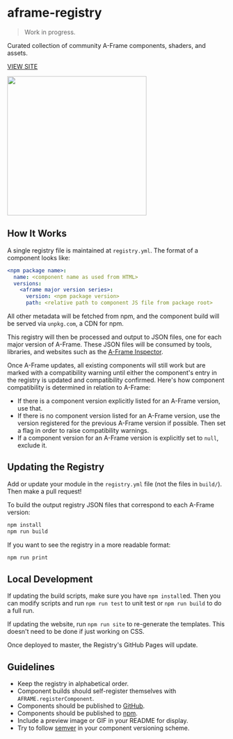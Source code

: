 # aframe-registry

> Work in progress.

Curated collection of community A-Frame components, shaders, and assets.

[VIEW SITE](https://aframevr.github.io/aframe-registry/)

<img src="https://cloud.githubusercontent.com/assets/674727/19178879/5a499302-8c0c-11e6-9bc8-5e6a130cb82e.png" height="320">

## How It Works

A single registry file is maintained at `registry.yml`. The format of a
component looks like:

```yml
<npm package name>:
  name: <component name as used from HTML>
  versions:
    <aframe major version series>:
      version: <npm package version>
      path: <relative path to component JS file from package root>
```

All other metadata will be fetched from npm, and the component build will be
served via `unpkg.com`, a CDN for npm.

This registry will then be processed and output to JSON files, one for each
major version of A-Frame. These JSON files will be consumed by tools,
libraries, and websites such as the [A-Frame
Inspector](https://github.com/aframevr/aframe-inspector).

Once A-Frame updates, all existing components will still work but are marked
with a compatibility warning until either the component's entry in the registry
is updated and compatibility confirmed. Here's how component compatibility is
determined in relation to A-Frame:

- If there is a component version explicitly listed for an A-Frame version, use that.
- If there is no component version listed for an A-Frame version, use the
  version registered for the previous A-Frame version if possible. Then set a
  flag in order to raise compatibility warnings.
- If a component version for an A-Frame version is explicitly set to `null`,
  exclude it.

## Updating the Registry

Add or update your module in the `registry.yml` file (not the files in
`build/`). Then make a pull request!

To build the output registry JSON files that correspond to each A-Frame version:

```bash
npm install
npm run build
```

If you want to see the registry in a more readable format:

```bash
npm run print
```

## Local Development

If updating the build scripts, make sure you have `npm install`ed. Then you can
modify scripts and run `npm run test` to unit test or `npm run build` to do a
full run.

If updating the website, run `npm run site` to re-generate the templates. This
doesn't need to be done if just working on CSS.

Once deployed to master, the Registry's GitHub Pages will update.

## Guidelines

- Keep the registry in alphabetical order.
- Component builds should self-register themselves with `AFRAME.registerComponent`.
- Components should be published to [GitHub](https://github.com).
- Components should be published to [npm](https://npmjs.com).
- Include a preview image or GIF in your README for display.
- Try to follow [semver](http://semver.org/) in your component versioning scheme.
